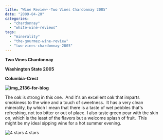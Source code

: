 ```yaml
---
title: "Wine Review--Two Vines Chardonnay 2005"
date: "2009-04-20"
categories:
  - "chardonnay"
  - "white-wine-reviews"
tags:
  - "minerality"
  - "the-gourmez-wine-review"
  - "two-vines-chardonnay-2005"
---
```


**Two Vines Chardonnay**

**Washington State 2005**

**Columbia-Crest**

**![img_2136-for-blog](http://www.rebeccagomezfarrell.com/wp-content/uploads/2009/04/img_2136-for-blog-300x200.jpg "img_2136-for-blog")**

The oak is strong in this one.  And it's an excellent oak that imparts smokiness to the wine and a touch of sweetness.  It has a very clean minerality, by which I mean that there is a taste of wet pebbles that's refreshing, not too bitter or out of place. I also taste green pear with the skin on, which is the least of the flavors but a welcome splash of fruit.  This might be my ideal sipping wine for a hot summer evening.




<div class="caption">

![4 stars](http://www.rebeccagomezfarrell.com/wp-content/uploads/2009/02/rating_truffle1.gif "rating_truffle1") 4 stars</div>

